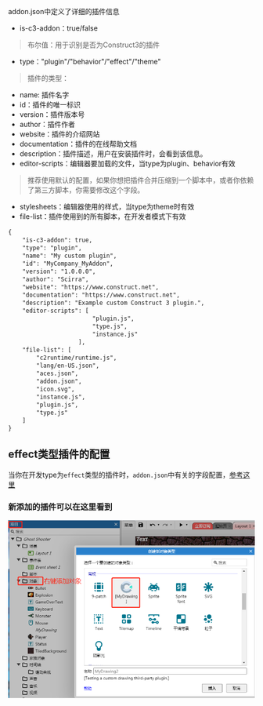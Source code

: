 addon.json中定义了详细的插件信息
- is-c3-addon：true/false
> 布尔值：用于识别是否为Construct3的插件

- type："plugin"/"behavior"/"effect"/"theme"
> 插件的类型：

- name: 插件名字
- id：插件的唯一标识
- version：插件版本号
- author：插件作者
- website：插件的介绍网站
- documentation：插件的在线帮助文档
- description：插件描述，用户在安装插件时，会看到该信息。
- editor-scripts：编辑器要加载的文件，当type为plugin、behavior有效
>推荐使用默认的配置，如果你想把插件合并压缩到一个脚本中，或者你依赖了第三方脚本，你需要修改这个字段。
- stylesheets：编辑器使用的样式，当type为theme时有效
- file-list：插件使用到的所有脚本，在开发者模式下有效


```
{
	"is-c3-addon": true,
	"type": "plugin",
	"name": "My custom plugin",
	"id": "MyCompany_MyAddon",
	"version": "1.0.0.0",
	"author": "Scirra",
	"website": "https://www.construct.net",
	"documentation": "https://www.construct.net",
	"description": "Example custom Construct 3 plugin.",
	"editor-scripts": [
						"plugin.js",
						"type.js",
						"instance.js"
					],
	"file-list": [
		"c2runtime/runtime.js",
		"lang/en-US.json",
		"aces.json",
		"addon.json",
		"icon.svg",
		"instance.js",
		"plugin.js",
		"type.js"
	]
}
```
## effect类型插件的配置
当你在开发type为`effect`类型的插件时，`addon.json`中有关的字段配置，[参考这里](./addon.effect.md)

### 新添加的插件可以在这里看到
![](res/6025e6f6.png)


